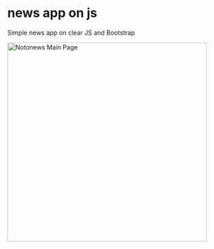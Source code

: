 # news app on js
 Simple news app on clear JS and Bootstrap

  <img alt="Notonews Main Page" height="450px" src="https://drive.google.com/file/d/1wKZx3ymTxptiPSqV0FbdMIF2QiB4FKSb/view?usp=sharing" />